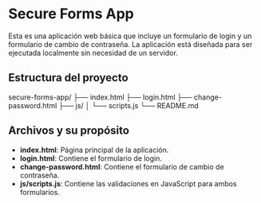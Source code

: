 # Secure Forms App

Esta es una aplicación web básica que incluye un formulario de login y un formulario de cambio de contraseña. La aplicación está diseñada para ser ejecutada localmente sin necesidad de un servidor.

## Estructura del proyecto

secure-forms-app/
├── index.html
├── login.html
├── change-password.html
├── js/
│ └── scripts.js
└── README.md


## Archivos y su propósito

- **index.html**: Página principal de la aplicación.
- **login.html**: Contiene el formulario de login.
- **change-password.html**: Contiene el formulario de cambio de contraseña.
- **js/scripts.js**: Contiene las validaciones en JavaScript para ambos formularios.


